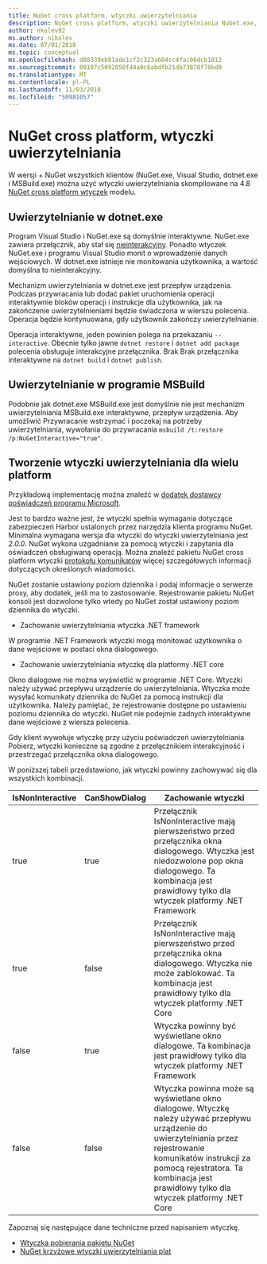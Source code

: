 ```yaml
---
title: NuGet cross platform, wtyczki uwierzytelniania
description: NuGet cross platform, wtyczki uwierzytelniania NuGet.exe, dotnet.exe, msbuild.exe i programu Visual Studio
author: nkolev92
ms.author: nikolev
ms.date: 07/01/2018
ms.topic: conceptual
ms.openlocfilehash: d80339eb81ade1cf2c323a604cc4fac06dcb1012
ms.sourcegitcommit: 09107c5092050f44a0c6abdfb21db73878f78bd0
ms.translationtype: MT
ms.contentlocale: pl-PL
ms.lasthandoff: 11/03/2018
ms.locfileid: "50981057"
---
```

# <a name="nuget-cross-platform-authentication-plugin"></a>NuGet cross platform, wtyczki uwierzytelniania

W wersji + NuGet wszystkich klientów (NuGet.exe, Visual Studio, dotnet.exe i MSBuild.exe) można użyć wtyczki uwierzytelniania skompilowane na 4.8 [NuGet cross platform wtyczek](NuGet-Cross-Platform-Plugins.md) modelu.

## <a name="authentication-in-dotnetexe"></a>Uwierzytelnianie w dotnet.exe

Program Visual Studio i NuGet.exe są domyślnie interaktywne. NuGet.exe zawiera przełącznik, aby stał się [nieinterakcyjny](../../tools/nuget-exe-CLI-Reference.md).
Ponadto wtyczek NuGet.exe i programu Visual Studio monit o wprowadzenie danych wejściowych.
W dotnet.exe istnieje nie monitowania użytkownika, a wartość domyślna to nieinterakcyjny.

Mechanizm uwierzytelniania w dotnet.exe jest przepływ urządzenia. Podczas przywracania lub dodać pakiet uruchomienia operacji interaktywnie bloków operacji i instrukcje dla użytkownika, jak na zakończenie uwierzytelnieniami będzie świadczona w wierszu polecenia.
Operacja będzie kontynuowana, gdy użytkownik zakończy uwierzytelnianie.

Operacja interaktywne, jeden powinien polega na przekazaniu `--interactive`.
Obecnie tylko jawne `dotnet restore` i `dotnet add package` polecenia obsługuje interakcyjne przełącznika.
Brak Brak przełącznika interaktywne na `dotnet build` i `dotnet publish`.

## <a name="authentication-in-msbuild"></a>Uwierzytelnianie w programie MSBuild

Podobnie jak dotnet.exe MSBuild.exe jest domyślnie nie jest mechanizm uwierzytelniania MSBuild.exe interaktywne, przepływ urządzenia.
Aby umożliwić Przywracanie wstrzymać i poczekaj na potrzeby uwierzytelniania, wywołania do przywracania `msbuild /t:restore /p:NuGetInteractive="true"`.

## <a name="creating-a-cross-platform-authentication-plugin"></a>Tworzenie wtyczki uwierzytelniania dla wielu platform

Przykładową implementację można znaleźć w [dodatek dostawcy poświadczeń programu Microsoft](https://github.com/Microsoft/artifacts-credprovider).

Jest to bardzo ważne jest, że wtyczki spełnia wymagania dotyczące zabezpieczeń Harbor ustalonych przez narzędzia klienta programu NuGet.
Minimalna wymagana wersja dla wtyczki do wtyczki uwierzytelniania jest *2.0.0*.
NuGet wykona uzgadnianie za pomocą wtyczki i zapytania dla oświadczeń obsługiwaną operacją.
Można znaleźć pakietu NuGet cross platform wtyczki [protokołu komunikatów](NuGet-Cross-Platform-Plugins.md#protocol-messages-index) więcej szczegółowych informacji dotyczących określonych wiadomości.

NuGet zostanie ustawiony poziom dziennika i podaj informacje o serwerze proxy, aby dodatek, jeśli ma to zastosowanie.
Rejestrowanie pakietu NuGet konsoli jest dozwolone tylko wtedy po NuGet został ustawiony poziom dziennika do wtyczki.

- Zachowanie uwierzytelniania wtyczka .NET framework

W programie .NET Framework wtyczki mogą monitować użytkownika o dane wejściowe w postaci okna dialogowego.

- Zachowanie uwierzytelniania wtyczkę dla platformy .NET core

Okno dialogowe nie można wyświetlić w programie .NET Core. Wtyczki należy używać przepływu urządzenie do uwierzytelniania.
Wtyczka może wysyłać komunikaty dziennika do NuGet za pomocą instrukcji dla użytkownika.
Należy pamiętać, że rejestrowanie dostępne po ustawieniu poziomu dziennika do wtyczki.
NuGet nie podejmie żadnych interaktywne dane wejściowe z wiersza polecenia.

Gdy klient wywołuje wtyczkę przy użyciu poświadczeń uwierzytelniania Pobierz, wtyczki konieczne są zgodne z przełącznikiem interakcyjność i przestrzegać przełącznika okna dialogowego. 

W poniższej tabeli przedstawiono, jak wtyczki powinny zachowywać się dla wszystkich kombinacji.

| IsNonInteractive | CanShowDialog | Zachowanie wtyczki |
| ---------------- | ------------- | --------------- |
| true | true | Przełącznik IsNonInteractive mają pierwszeństwo przed przełącznika okna dialogowego. Wtyczka jest niedozwolone pop okna dialogowego. Ta kombinacja jest prawidłowy tylko dla wtyczek platformy .NET Framework |
| true | false | Przełącznik IsNonInteractive mają pierwszeństwo przed przełącznika okna dialogowego. Wtyczka nie może zablokować. Ta kombinacja jest prawidłowy tylko dla wtyczek platformy .NET Core |
| false | true | Wtyczka powinny być wyświetlane okno dialogowe. Ta kombinacja jest prawidłowy tylko dla wtyczek platformy .NET Framework |
| false | false | Wtyczka powinna może są wyświetlane okno dialogowe. Wtyczkę należy używać przepływu urządzenie do uwierzytelniania przez rejestrowanie komunikatów instrukcji za pomocą rejestratora. Ta kombinacja jest prawidłowy tylko dla wtyczek platformy .NET Core |

Zapoznaj się następujące dane techniczne przed napisaniem wtyczkę.

- [Wtyczka pobierania pakietu NuGet](https://github.com/NuGet/Home/wiki/NuGet-Package-Download-Plugin)
- [NuGet krzyżowe wtyczki uwierzytelniania plat](https://github.com/NuGet/Home/wiki/NuGet-cross-plat-authentication-plugin)
